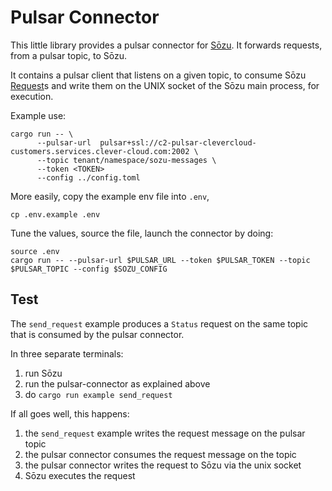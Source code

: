 # Pulsar Connector

This little library provides a pulsar connector for [Sōzu](https://github.com/sozu-proxy/sozu).
It forwards requests, from a pulsar topic, to Sōzu.

It contains a pulsar client that listens on a given topic, to consume Sōzu 
[Request](https://docs.rs/sozu-command-lib/0.14.3/sozu_command_lib/proto/command/struct.Request.html)s and write them on the UNIX socket
of the Sōzu main process, for execution.

Example use:

```
cargo run -- \
      --pulsar-url  pulsar+ssl://c2-pulsar-clevercloud-customers.services.clever-cloud.com:2002 \
      --topic tenant/namespace/sozu-messages \
      --token <TOKEN>
      --config ../config.toml
```

More easily, copy the example env file into `.env`,

```
cp .env.example .env
```

Tune the values, source the file, launch the connector by doing:

```
source .env
cargo run -- --pulsar-url $PULSAR_URL --token $PULSAR_TOKEN --topic $PULSAR_TOPIC --config $SOZU_CONFIG
```

## Test

The `send_request` example produces a `Status` request on the same topic that is consumed by
the pulsar connector.

In three separate terminals:

1. run Sōzu
2. run the pulsar-connector as explained above
3. do `cargo run example send_request`

If all goes well, this happens:

1. the `send_request` example writes the request message on the pulsar topic
2. the pulsar connector consumes the request message on the topic
3. the pulsar connector writes the request to Sōzu via the unix socket
4. Sōzu executes the request

